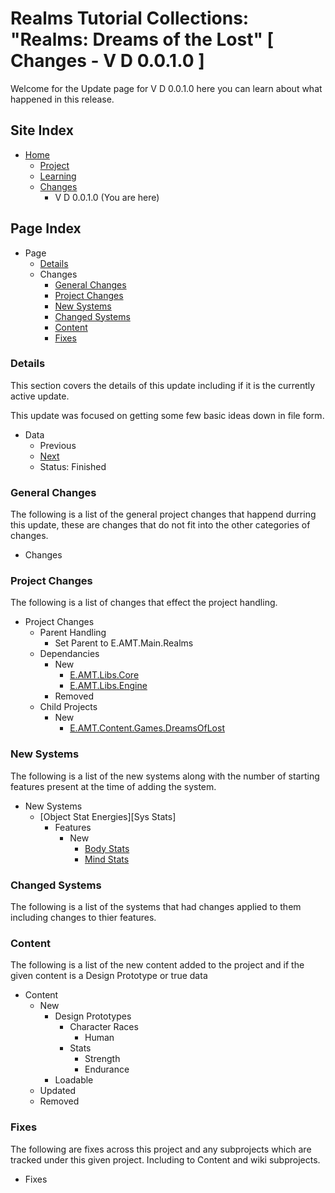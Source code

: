 [Page]:https://github.com/Ancient-Majik-Tech/Social.Wiki.Games.DreamsOfLost/blob/main/Changes/V%20P%201.0.0.0/V%20D%200.0.1.0.md

[Page Home]:https://github.com/Ancient-Majik-Tech/Social.Wiki.Games.DreamsOfLost
[Page Proj Home]:https://github.com/Ancient-Majik-Tech/Social.Wiki.Games.DreamsOfLost/blob/main/Project/Project_Home.md
[Page Learn Home]:https://github.com/Ancient-Majik-Tech/Social.Wiki.Games.DreamsOfLost/blob/main/Learning/Learning_Home.md
[Page Changes Home]:https://github.com/Ancient-Majik-Tech/Social.Wiki.Games.DreamsOfLost/blob/main/Changes/Changes_Home.md

[Page Change Previous]:link
[Page Change Next]:https://github.com/Ancient-Majik-Tech/Social.Wiki.Games.DreamsOfLost/blob/main/Changes/V%20P%201.0.0.0/V%20D%200.0.2.0.md

[Sec Details]:https://github.com/Ancient-Majik-Tech/Social.Wiki.Games.DreamsOfLost/blob/main/Changes/V%20P%201.0.0.0/V%20D%200.0.1.0.md#details
[Sec General]:https://github.com/Ancient-Majik-Tech/Social.Wiki.Games.DreamsOfLost/blob/main/Changes/V%20P%201.0.0.0/V%20D%200.0.1.0.md#general-changes
[Sec Proj]:https://github.com/Ancient-Majik-Tech/Social.Wiki.Games.DreamsOfLost/blob/main/Changes/V%20P%201.0.0.0/V%20D%200.0.1.0.md#project-changes
[Sec NewSys]:https://github.com/Ancient-Majik-Tech/Social.Wiki.Games.DreamsOfLost/blob/main/Changes/V%20P%201.0.0.0/V%20D%200.0.1.0.md#new-systems
[Sec ChangedSys]:https://github.com/Ancient-Majik-Tech/Social.Wiki.Games.DreamsOfLost/blob/main/Changes/V%20P%201.0.0.0/V%20D%200.0.1.0.md#changed-systems
[Sec Content]:https://github.com/Ancient-Majik-Tech/Social.Wiki.Games.DreamsOfLost/blob/main/Changes/V%20P%201.0.0.0/V%20D%200.0.1.0.md#content-changes
[Sec Fixes]:https://github.com/Ancient-Majik-Tech/Social.Wiki.Games.DreamsOfLost/blob/main/Changes/V%20P%201.0.0.0/V%20D%200.0.1.0.md#fixes

[Proj Libs.Core]:https://github.com/Ancient-Majik-Tech/Lib.C.Core.Wiki
[Proj Libs.Engine]:link
[Proj Content.Games.DreamsOfLost]:link

[Sys Stats Feat Body]:link
[Sys Stats Feat Mind]:link


# Realms Tutorial Collections: "Realms: Dreams of the Lost" [ Changes - V D 0.0.1.0 ]

Welcome for the Update page for V D 0.0.1.0 here you can learn about what happened in this release.

## Site Index

- [Home][Page Home]
	- [Project][Page Proj Home]
	- [Learning][Page Learn Home]
	- [Changes][Page Changes Home]
		- V D 0.0.1.0 (You are here)

## Page Index

- Page
	- [Details][Sec Details]
	- Changes
		- [General Changes][Sec General]
		- [Project Changes][Sec Proj]
		- [New Systems][Sec NewSys]
		- [Changed Systems][Sec ChangedSys]
		- [Content][Sec Content]
		- [Fixes][Sec Fixes]

### Details

This section covers the details of this update including if it is the currently active update.

This update was focused on getting some few basic ideas down in file form.

- Data
	- Previous
	- [Next][Page Change Next]
	- Status: Finished

### General Changes

The following is a list of the general project changes that happend durring this update, these are changes that do not fit into the other categories of changes.

- Changes

### Project Changes

The following is a list of changes that effect the project handling.

- Project Changes
	- Parent Handling
		- Set Parent to E.AMT.Main.Realms
	- Dependancies
		- New
			- [E.AMT.Libs.Core][Proj Libs.Core]
			- [E.AMT.Libs.Engine][Proj Libs.Engine]
		- Removed
	- Child Projects
		- New
			- [E.AMT.Content.Games.DreamsOfLost][Proj Content.Games.DreamsOfLost]

### New Systems

The following is a list of the new systems along with the number of starting features present at the time of adding the system.

- New Systems
	- [Object Stat Energies][Sys Stats]
		- Features
			- New
				- [Body Stats][Sys Stats Feat Body]
				- [Mind Stats][Sys Stats Feat Mind]

### Changed Systems

The following is a list of the systems that had changes applied to them including changes to thier features.

### Content

The following is a list of the new content added to the project and if the given content is a Design Prototype or true data

- Content
	- New
		- Design Prototypes
			- Character Races
				- Human
			- Stats
				- Strength
				- Endurance
		- Loadable
	- Updated
	- Removed

### Fixes

The following are fixes across this project and any subprojects which are tracked under this given project. Including to Content and wiki subprojects.

- Fixes
